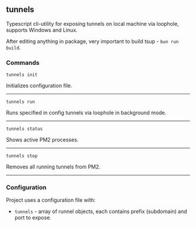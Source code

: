 ## tunnels

Typescript cli-utility for exposing tunnels on local machine via loophole, supports Windows and Linux.

After editing anything in package, very important to build tsup - `bun run build`.

### Commands

`tunnels init`

Initializes configuration file.

---

`tunnels run`

Runs specified in config tunnels via loophole in background mode.

---

`tunnels status`

Shows active PM2 processes.

---

`tunnels stop`

Removes all running tunnels from PM2.

---

### Configuration

Project uses a configuration file with:

- `tunnels` - array of runnel objects, each contains prefix (subdomain) and port to expose.
